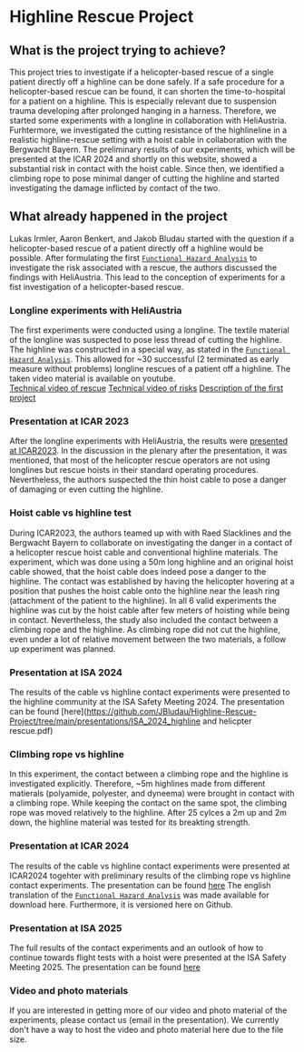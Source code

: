 # Highline Rescue Project

## What is the project trying to achieve? 

This project tries to investigate if a helicopter-based rescue of a single patient directly off a highline can be done safely. If a safe procedure for a helicopter-based rescue can be found, it can shorten the time-to-hospital for a patient on a highline. This is especially relevant due to suspension trauma developing after prolonged hanging in a harness. 
Therefore, we started some experiments with a longline in collaboration with HeliAustria. Furhtermore, we investigated the cutting resistance of the highlineline in a realistic highline-rescue setting with a hoist cable in collaboration with the Bergwacht Bayern.
The preliminary results of our experiments, which will be presented at the ICAR 2024 and shortly on this website, showed a substantial risk in contact with the hoist cable.
Since then, we identified a climbing rope to pose minimal danger of cutting the highline and started investigating the damage inflicted by contact of the two.

## What already happened in the project

Lukas Irmler, Aaron Benkert, and Jakob Bludau started with the question if a helicopter-based rescue of a patient directly off a highline would be possible. After formulating the first [`Functional Hazard Analysis`](https://github.com/JBludau/Highline-Rescue-Project/blob/main/documents/helikopter_rettung_fha_v2.0_german.pdf) to investigate the risk associated with a rescue, the authors discussed the findings with HeliAustria. This lead to the conception of experiments for a fist investigation of a helicopter-based rescue.

### Longline experiments with HeliAustria

The first experiments were conducted using a longline. The textile material of the longline was suspected to pose less thread of cutting the highline. The highline was constructed in a special way, as stated in the [`Functional Hazard Analysis`](https://github.com/JBludau/Highline-Rescue-Project/blob/main/documents/helikopter_rettung_fha_v2.0_german.pdf). This allowed for ~30 successful (2 terminated as early measure without problems) longline rescues of a patient off a highline.
The taken video material is available on youtube.  
[Technical video of rescue](https://www.youtube.com/watch?v=iLqlUBwQ1ak)
[Technical video of risks](https://www.youtube.com/watch?v=SlgHOHsWXp8)
[Description of the first project](https://www.youtube.com/watch?v=puFq4TgSw14)

### Presentation at ICAR 2023

After the longline experiments with HeliAustria, the results were [presented at ICAR2023](https://github.com/JBludau/Highline-Rescue-Project/blob/main/presentations/icar_2023_highline_rescue_longline.pdf). In the discussion in the plenary after the presentation, it was mentioned, that most of the helicopter rescue operators are not using longlines but rescue hoists in their standard operating procedures. Nevertheless, the authors suspected the thin hoist cable to pose a danger of damaging or even cutting the highline.  

### Hoist cable vs highline test

During ICAR2023, the authors teamed up with with Raed Slacklines and the Bergwacht Bayern to collaborate on investigating the danger in a contact of a helicopter rescue hoist cable and conventional highline materials. The experiment, which was done using a 50m long highline and an original hoist cable showed, that the hoist cable does indeed pose a danger to the highline. The contact was established by having the helicopter hovering at a position that pushes the hoist cable onto the highline near the leash ring (attachment of the patient to the highline). In all 6 valid experiments the highline was cut by the hoist cable after few meters of hoisting while being in contact.
Nevertheless, the study also included the contact between a climbing rope and the highline. As climbing rope did not cut the highline, even under a lot of relative movement between the two materials, a follow up experiment was planned.

### Presentation at ISA 2024

The results of the cable vs highline contact experiments were presented to the highline community at the ISA Safety Meeting 2024. The presentation can be found [here](https://github.com/JBludau/Highline-Rescue-Project/tree/main/presentations/ISA_2024_highline and helicpter rescue.pdf)

### Climbing rope vs highline

In this experiment, the contact between a climbing rope and the highline is investigated explicitly. Therefore, ~5m highlines made from different matierals (polyamide, polyester, and dyneema) were brought in contact with a climbing rope. While keeping the contact on the same spot, the climbing rope was moved relatively to the highline. After 25 cylces a 2m up and 2m down, the highline material was tested for its breakting strength.

### Presentation at ICAR 2024

The results of the cable vs highline contact experiments were presented at ICAR2024 togehter with preliminary results of the climbing rope vs highline contact experiments. The presentation can be found [here](https://github.com/JBludau/Highline-Rescue-Project/tree/main/presentations/icar_2024_highline_rescue_stefan_blochum.pdf)
The english translation of the [`Functional Hazard Analysis`](https://github.com/JBludau/Highline-Rescue-Project/blob/main/documents/helicopter_rescue_fha_2.0_english.pdf) was made available for download here. Furthermore, it is versioned here on Github.

### Presentation at ISA 2025

The full results of the contact experiments and an outlook of how to continue towards flight tests with a hoist were presented at the ISA Safety Meeting 2025. The presentation can be found [here](https://github.com/JBludau/Highline-Rescue-Project/tree/main/presentations/ISA_2025_highline_and_helicopter_rescue_update.pdf)

### Video and photo materials

If you are interested in getting more of our video and photo material of the experiments, please contact us (email in the presentation). We currently don't have a way to host the video and photo material here due to the file size.
